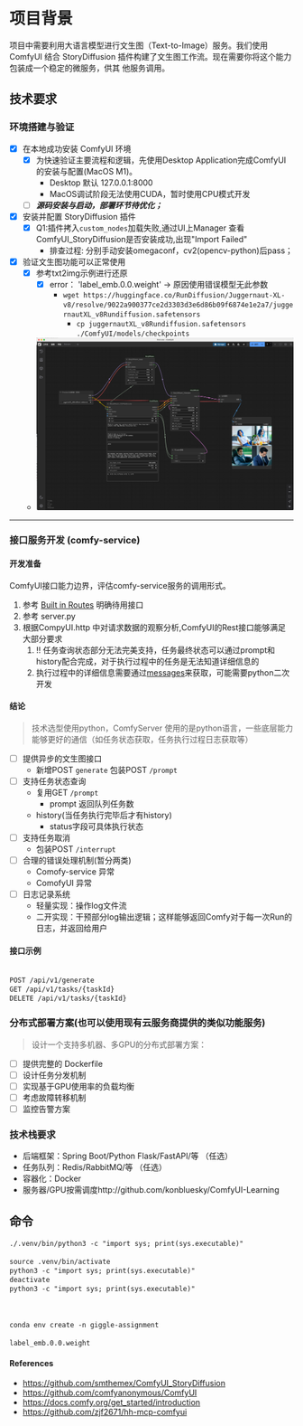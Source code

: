 # 项目背景
项目中需要利用大语言模型进行文生图（Text-to-Image）服务。我们使用 ComfyUI 结合
StoryDiffusion 插件构建了文生图工作流。现在需要你将这个能力包装成一个稳定的微服务，供其
他服务调用。

## 技术要求

### 环境搭建与验证

- [x] 在本地成功安装 ComfyUI 环境
  - [x] 为快速验证主要流程和逻辑，先使用Desktop Application完成ComfyUI的安装与配置(MacOS M1)。
    - Desktop 默认 127.0.0.1:8000 
    - MacOS调试阶段无法使用CUDA，暂时使用CPU模式开发
  - [ ] _**源码安装与启动，部署环节待优化；**_
- [x] 安装并配置 StoryDiffusion 插件
  - [x] Q1:插件拷入`custom_nodes`加载失败,通过UI上Manager 查看ComfyUI_StoryDiffusion是否安装成功,出现"Import Failed"
    - 排查过程: 分别手动安装omegaconf，cv2(opencv-python)后pass；
- [x] 验证文生图功能可以正常使用
    - [x] 参考txt2img示例进行还原
      - [x] error： 'label_emb.0.0.weight' -> 原因使用错误模型无此参数
        - `wget https://huggingface.co/RunDiffusion/Juggernaut-XL-v8/resolve/9022a900377ce2d3303d3e6d86b09f6874e1e2a7/juggernautXL_v8Rundiffusion.safetensors`
          - `cp juggernautXL_v8Rundiffusion.safetensors ./ComfyUI/models/checkpoints`
    - ![CleanShot 2025-05-14 at 21.51.09.png](Screenshot/CleanShot%202025-05-14%20at%2021.51.09.png)
 
---- 

### 接口服务开发 (comfy-service)
#### 开发准备
ComfyUI接口能力边界，评估comfy-service服务的调用形式。
  1. 参考 [Built in Routes](https://docs.comfy.org/essentials/comfyui-server/comms_routes) 明确待用接口
  1. 参考 server.py
  1. 根据CompyUI.http 中对请求数据的观察分析,ComfyUI的Rest接口能够满足大部分要求
     1. !! 任务查询状态部分无法完美支持，任务最终状态可以通过prompt和history配合完成，对于执行过程中的任务是无法知道详细信息的
     1. 执行过程中的详细信息需要通过[messages](https://docs.comfy.org/essentials/comfyui-server/comms_messages)来获取，可能需要python二次开发

#### 结论
> 技术选型使用python，ComfyServer 使用的是python语言，一些底层能力能够更好的通信（如任务状态获取，任务执行过程日志获取等）

- [ ] 提供异步的文生图接口
    - 新增POST `generate` 包装POST `/prompt`
- [ ] 支持任务状态查询
    - 复用GET `/prompt`
      - prompt 返回队列任务数
    - history(当任务执行完毕后才有history)
      - status字段可具体执行状态
- [ ] 支持任务取消
    - 包装POST `/interrupt`
- [ ] 合理的错误处理机制(暂分两类)
  - Comofy-service 异常
  - ComofyUI 异常
- [ ] 日志记录系统
    - 轻量实现：操作log文件流 
    - 二开实现：干预部分log输出逻辑；这样能够返回Comfy对于每一次Run的日志，并返回给用户 

#### 接口示例
```shell

POST /api/v1/generate
GET /api/v1/tasks/{taskId}
DELETE /api/v1/tasks/{taskId}

```

### 分布式部署方案(也可以使用现有云服务商提供的类似功能服务)
> 设计一个支持多机器、多GPU的分布式部署方案：

- [ ] 提供完整的 Dockerfile
- [ ] 设计任务分发机制
- [ ] 实现基于GPU使用率的负载均衡
- [ ] 考虑故障转移机制
- [ ] 监控告警方案

### 技术栈要求
-  后端框架：Spring Boot/Python Flask/FastAPI/等 （任选）
-  任务队列：Redis/RabbitMQ/等 （任选）
-  容器化：Docker
-  服务器/GPU按需调度http://github.com/konbluesky/ComfyUI-Learning


## 命令
```shell
./.venv/bin/python3 -c "import sys; print(sys.executable)" 

source .venv/bin/activate
python3 -c "import sys; print(sys.executable)"     
deactivate
python3 -c "import sys; print(sys.executable)"



conda env create -n giggle-assignment

label_emb.0.0.weight

```

#### References

- https://github.com/smthemex/ComfyUI_StoryDiffusion
- https://github.com/comfyanonymous/ComfyUI
- https://docs.comfy.org/get_started/introduction
- https://github.com/zjf2671/hh-mcp-comfyui